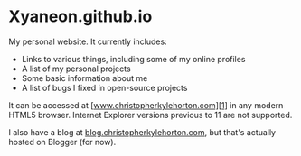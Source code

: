 Xyaneon.github.io
======================

My personal website. It currently includes:

- Links to various things, including some of my online profiles
- A list of my personal projects
- Some basic information about me
- A list of bugs I fixed in open-source projects

It can be accessed at [www.christopherkylehorton.com][1] in any modern HTML5 browser. Internet Explorer versions previous to 11 are not supported.

I also have a blog at [blog.christopherkylehorton.com][2], but that's actually hosted on Blogger (for now).

[1]: http://www.christopherkylehorton.com
[2]: http://blog.christopherkylehorton.com
